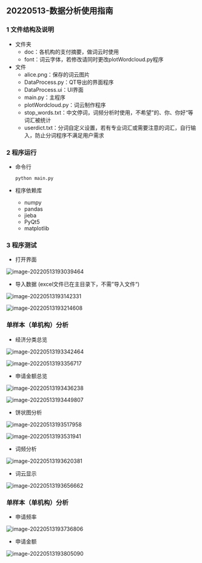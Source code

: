 ## 20220513-数据分析使用指南



### 1 文件结构及说明

- 文件夹
  - doc：各机构的支付摘要，做词云时使用
  - font：词云字体，若修改请同时更改plotWordcloud.py程序
- 文件
  - alice.png：保存的词云图片
  - DataProcess.py：QT导出的界面程序
  - DataProcess.ui：UI界面
  - main.py：主程序
  - plotWordcloud.py：词云制作程序
  - stop_words.txt：中文停词，词频分析时使用，不希望”的、你、你好“等词汇被统计
  - userdict.txt：分词自定义设置，若有专业词汇或需要注意的词汇，自行输入，防止分词程序不满足用户需求



### 2 程序运行

- 命令行

  `python main.py`

- 程序依赖库
  - numpy
  - pandas 
  - jieba
  - PyQt5
  - matplotlib



### 3 程序测试

- 打开界面

![image-20220513193039464](C:\Users\Administrator\AppData\Roaming\Typora\typora-user-images\image-20220513193039464.png)

- 导入数据 (excel文件已在主目录下，不需”导入文件“)

![image-20220513193142331](C:\Users\Administrator\AppData\Roaming\Typora\typora-user-images\image-20220513193142331.png)

![image-20220513193214608](C:\Users\Administrator\AppData\Roaming\Typora\typora-user-images\image-20220513193214608.png)

### 单样本（单机构）分析

- 经济分类总览

![image-20220513193342464](C:\Users\Administrator\AppData\Roaming\Typora\typora-user-images\image-20220513193342464.png)

![image-20220513193356717](C:\Users\Administrator\AppData\Roaming\Typora\typora-user-images\image-20220513193356717.png)



- 申请金额总览

![image-20220513193436238](C:\Users\Administrator\AppData\Roaming\Typora\typora-user-images\image-20220513193436238.png)

![image-20220513193449807](C:\Users\Administrator\AppData\Roaming\Typora\typora-user-images\image-20220513193449807.png)



- 饼状图分析

![image-20220513193517958](C:\Users\Administrator\AppData\Roaming\Typora\typora-user-images\image-20220513193517958.png)

![image-20220513193531941](C:\Users\Administrator\AppData\Roaming\Typora\typora-user-images\image-20220513193531941.png)



- 词频分析

![image-20220513193620381](C:\Users\Administrator\AppData\Roaming\Typora\typora-user-images\image-20220513193620381.png)



- 词云显示

![image-20220513193656662](C:\Users\Administrator\AppData\Roaming\Typora\typora-user-images\image-20220513193656662.png)

### 单样本（单机构）分析

- 申请频率

![image-20220513193736806](C:\Users\Administrator\AppData\Roaming\Typora\typora-user-images\image-20220513193736806.png)

- 申请金额

![image-20220513193805090](C:\Users\Administrator\AppData\Roaming\Typora\typora-user-images\image-20220513193805090.png)